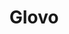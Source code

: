 ---
facebook: https://facebook.com/glovoappES
instagram: https://instagram.com/glovo_es
logohandle: glovoapp
sort: glovoapp
title: Glovo
twitter: https://x.com/Glovo_ES
website: https://glovoapp.com/en/sdq
---